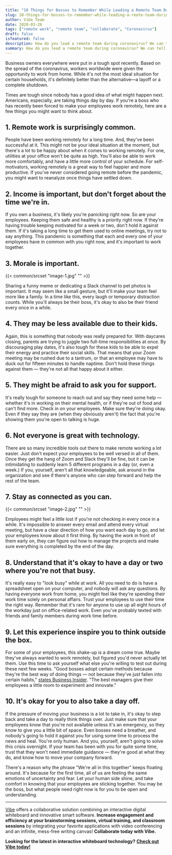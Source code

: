 ```yaml
---
title: "10 Things for Bosses to Remember While Leading a Remote Team During Coronavirus"
slug: 10-things-for-bosses-to-remember-while-leading-a-reote-team-during-coronavirus
author: Vibe Team
date: 2020-03-26
tags: ["remote work", "remote team", "collaborate", "Coronavirus"]
draft: false
isfeatured: false
description: How do you lead a remote team during coronavirus? We can tell you the 10 things every boss should remember.
summary: How do you lead a remote team during coronavirus? We can tell you the 10 things every boss should remember.
---
```




Business owners everywhere were put in a tough spot recently. Based on the spread of the coronavirus, workers worldwide were given the opportunity to work from home. While it's not the most ideal situation for certain households, it's definitely better than the alternative—a layoff or a complete shutdown.

Times are tough since nobody has a good idea of what might happen next. Americans, especially, are taking things day by day. If you're a boss who has recently been forced to make your employees work remotely, here are a few things you might want to think about.


## 1. Remote work is surprisingly common. 

People have been working remotely for a long time. And, they've been successful at it. This might not be your ideal situation at the moment, but there's a lot to be happy about when it comes to working remotely. For one, utilities at your office won't be quite as high. You'll also be able to work more comfortably, and have a little more control of your schedule. For self-motivators, working remotely is a great way to feel happier and more productive. If you've never considered going remote before the pandemic, you might want to reanalyze once things have settled down.


## 2. Income is important, but don't forget about the time we're in. 

If you own a business, it's likely you're panicking right now. So are your employees. Keeping them safe and healthy is a priority right now. If they're having trouble keeping motivated for a week or two, don't hold it against them. If it's taking a long time to get them used to online meetings, try not to say anything. This pandemic is something that each and every one of your employees have in common with you right now, and it's important to work together.


## 3. Morale is important. 


{{< common/srcset "image-1.jpg" "" >}}


Sharing a funny meme or dedicating a Slack channel to pet photos is important. It may seem like a small gesture, but it'll make your team feel more like a family. In a time like this, every laugh or temporary distraction counts. While you'll always be their boss, it's okay to also be their friend every once in a while.


## 4. They may be less available due to their kids. 

Again, this is something that nobody was really prepared for. With daycares closing, parents are trying to juggle two full-time responsibilities at once. By discouraging play dates, it's also tough for these kids to be able to expel their energy and practice their social skills. That means that your Zoom meeting may be rushed due to a tantrum, or that an employee may have to duck out for fifteen minutes to handle naptime. Don't hold these things against them — they're not all that happy about it either.


## 5. They might be afraid to ask you for support. 

It's really tough for someone to reach out and say they need some help — whether it's in working on their mental health, or if they're out of food and can't find more. Check in on your employees. Make sure they're doing okay. Even if they say they are (when they obviously aren't) the fact that you're showing them you're open to talking is huge.


## 6. Not everyone is great with technology. 

There are so many incredible tools out there to make remote working a lot easier. Just don't expect your employees to be well versed in all of them. Once they get the hang of Zoom and Slack they'll be fine, but it can be intimidating to suddenly learn 5 different programs in a day (or, even a week.) If you, yourself, aren't all that knowledgeable, ask around in the organization and see if there's anyone who can step forward and help the rest of the team.


## 7. Stay as connected as you can. 


{{< common/srcset "image-2.jpg" "" >}}


Employees might feel a little lost if you're not checking in every once in a while. It's impossible to answer every email and attend every virtual meeting, but have a clear direction of how you want each day to go, and let your employees know about it first thing. By having the work in front of them early on, they can figure out how to manage the projects and make sure everything is completed by the end of the day.


## 8. Understand that it's okay to have a day or two where you're not that busy. 

It's really easy to "look busy" while at work. All you need to do is have a spreadsheet open on your computer, and nobody will ask any questions. By having everyone work from home, you might feel like they're spending their work time solely on personal affairs. Trust your employees to use their time the right way. Remember that it's rare for anyone to use up all eight hours of the workday just on office-related work. Even you've probably texted with friends and family members during work time before.


## 9. Let this experience inspire you to think outside the box. 

For some of your employees, this shake-up is a dream come true. Maybe they've always wanted to work remotely, but figured you'd never actually let them. Use this time to ask yourself what else you're willing to test out during these next few weeks. "Good bosses adopt certain methods because they're the best way of doing things — not because they've just fallen into certain habits," [states Business Insider](https://www.businessinsider.com/signs-you-are-a-good-boss-2017-6#you-hold-everyone-accountable--4). "The best managers give their employees a little room to experiment and innovate."


## 10. It's okay for you to also take a day off. 

If the pressure of moving your business is a lot to take in, it's okay to step back and take a day to really think things over. Just make sure that your employees know that you're not available unless it's an emergency, so they know to give you a little bit of space. Even bosses need a breather, and nobody's going to hold it against you for using some time to process the news and heal. You're only human. And you, yourself, aren't going to solve this crisis overnight. If your team has been with you for quite some time, trust that they won't need immediate guidance — they're good at what they do, and know how to move your company forward.

There's a reason why the phrase "We're all in this together" keeps floating around. It's because for the first time, all of us are feeling the same emotions of uncertainty and fear. Let your human side shine, and take comfort in knowing that your employees are sticking together. You may be the boss, but what people need right now is for you to be open and understanding.


----------

[Vibe](https://vibe.us/) offers a collaborative solution combining an interactive digital whiteboard and innovative smart software. **Increase engagement and efficiency at your brainstorming sessions, virtual training, and classroom sessions** by integrating your favorite applications with video conferencing and an infinite, mess-free writing canvas! **Collaborate today with Vibe.**

**Looking for the latest in interactive whiteboard technology?** [**Check out Vibe today!**](https://vibe.us/order/)

